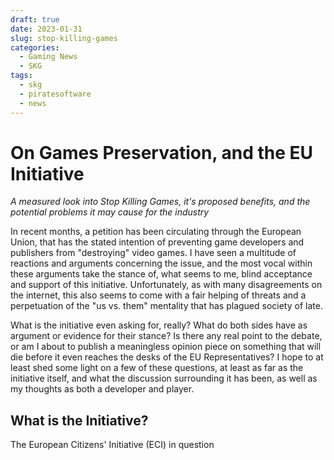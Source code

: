 ```yaml
---
draft: true
date: 2023-01-31
slug: stop-killing-games
categories:
  - Gaming News
  - SKG
tags:
  - skg
  - piratesoftware
  - news
---
```



# On Games Preservation, and the EU Initiative
*A measured look into Stop Killing Games, it's proposed benefits, and the potential problems it may cause for the industry*

In recent months, a petition has been circulating through the European Union, that has the stated intention of preventing game developers and publishers from "destroying" video games. I have seen a multitude of reactions and arguments concerning the issue, and the most vocal within these arguments take the stance of, what seems to me, blind acceptance and support of this initiative. Unfortunately, as with many disagreements on the internet, this also seems to come with a fair helping of threats and a perpetuation of the "us vs. them" mentality that has plagued society of late.

What is the initiative even asking for, really? What do both sides have as argument or evidence for their stance? Is there any real point to the debate, or am I about to publish a meaningless opinion piece on something that will die before it even reaches the desks of the EU Representatives? I hope to at least shed some light on a few of these questions, at least as far as the initiative itself, and what the discussion surrounding it has been, as well as my thoughts as both a developer and player.

## What is the Initiative?

The European Citizens' Initiative (ECI) in question